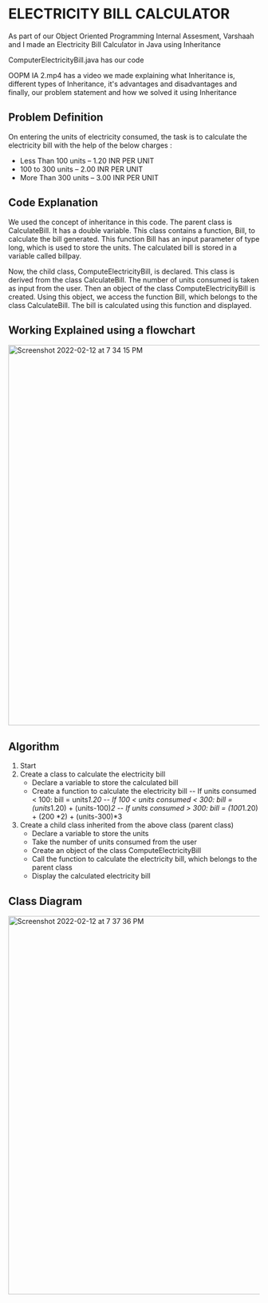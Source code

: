 # ELECTRICITY BILL CALCULATOR

As part of our Object Oriented Programming Internal Assesment, Varshaah and I made an Electricity Bill Calculator in Java using Inheritance

ComputerElectricityBill.java has our code

OOPM IA 2.mp4 has a video we made explaining what Inheritance is, different types of Inheritance, it's advantages and disadvantages and finally, our problem statement and how we solved it using Inheritance

## Problem Definition

On entering the units of electricity consumed, the task is to calculate the electricity bill with the help of the below charges :
- Less Than 100 units – 1.20 INR PER UNIT
- 100 to 300 units – 2.00 INR PER UNIT
- More Than 300 units – 3.00 INR PER UNIT 

## Code Explanation

We used the concept of inheritance in this code. The parent class is CalculateBill. It has a double variable. This class contains a function, Bill, to calculate the bill generated. This function Bill has an input parameter of type long, which is used to store the units. The calculated bill is stored in a variable called billpay.

Now, the child class, ComputeElectricityBill, is declared. This class is derived from the class CalculateBill. The number of units consumed is taken as input from the user. Then an object of the class ComputeElectricityBill is created. Using this object, we access the function Bill, which belongs to the class CalculateBill. The bill is calculated using this function and displayed.

## Working Explained using a flowchart 

<img width="763" alt="Screenshot 2022-02-12 at 7 34 15 PM" src="https://user-images.githubusercontent.com/71224019/153714492-37ea42a6-0cb4-4e2a-a665-bdd3343067d7.png">

## Algorithm

1. Start
2. Create a class to calculate the electricity bill
   - Declare a variable to store the calculated bill
   - Create a function to calculate the electricity bill
       -- If units consumed < 100: bill = units*1.20
       -- If 100 < units consumed < 300: bill = (units*1.20) + (units-100)*2
       -- If units consumed > 300: bill = (100*1.20) + (200 *2) + (units-300)*3
3. Create a child class inherited from the above class (parent class)
   - Declare a variable to store the units
   - Take the number of units consumed from the user 
   - Create an object of the class ComputeElectricityBill
   - Call the function to calculate the electricity bill, which belongs to the parent class
   - Display the calculated electricity bill

## Class Diagram

<img width="759" alt="Screenshot 2022-02-12 at 7 37 36 PM" src="https://user-images.githubusercontent.com/71224019/153714595-840ae404-bb39-42c9-ad24-b62e44049d71.png">


